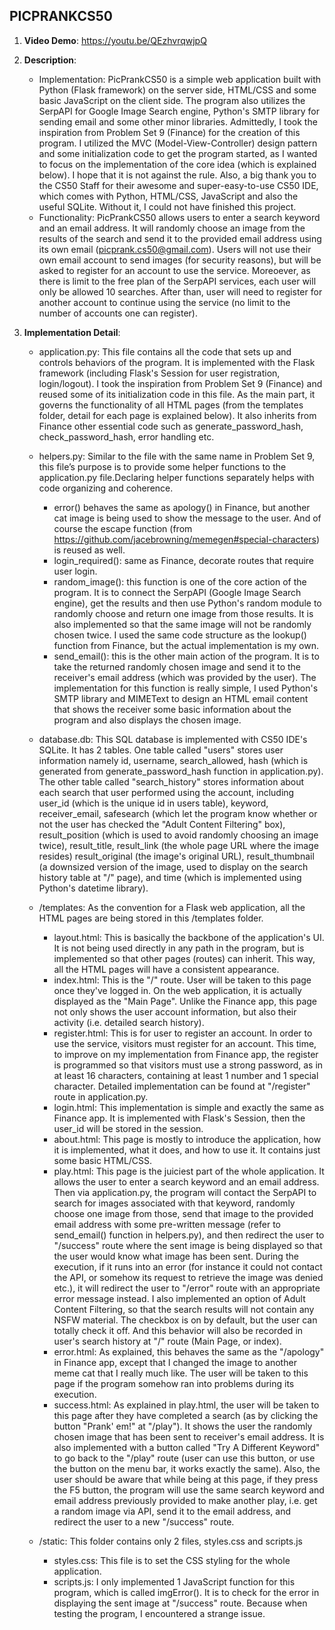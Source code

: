 ## PICPRANKCS50
1. **Video Demo**: <https://youtu.be/QEzhvrqwjpQ>

2. **Description**:
    - Implementation: PicPrankCS50 is a simple web application built with Python (Flask framework) on the server side, HTML/CSS and some basic JavaScript on the client side. The program also utilizes the SerpAPI for Google Image Search engine, Python's SMTP library for sending email and some other minor libraries. Admittedly, I took the inspiration from Problem Set 9 (Finance) for the creation of this program. I utilized the MVC (Model-View-Controller) design pattern and some initialization code to get the program started, as I wanted to focus on the implementation of the core idea (which is explained below). I hope that it is not against the rule. Also, a big thank you to the CS50 Staff for their awesome and super-easy-to-use CS50 IDE, which comes with Python, HTML/CSS, JavaScript and also the useful SQLite. Without it, I could not have finished this project.
    - Functionality: PicPrankCS50 allows users to enter a search keyword and an email address. It will randomly choose an image from the results of the search and send it to the provided email address using its own email (picprank.cs50@gmail.com). Users will not use their own email account to send images (for security reasons), but will be asked to register for an account to use the service. Moreoever, as there is limit to the free plan of the SerpAPI services, each user will only be allowed 10 searches. After than, user will need to register for another account to continue using the service (no limit to the number of accounts one can register).

3. **Implementation Detail**:
    - application.py: This file contains all the code that sets up and controls behaviors of the program. It is implemented with the Flask framework (including Flask's Session for user registration, login/logout). I took the inspiration from Problem Set 9 (Finance) and reused some of its initialization code in this file. As the main part, it governs the functionality of all HTML pages (from the templates folder, detail for each page is explained below). It also inherits from Finance other essential code such as generate_password_hash, check_password_hash, error handling etc.

    - helpers.py: Similar to the file with the same name in Problem Set 9, this file’s purpose is to provide some helper functions to the application.py file.Declaring helper functions separately helps with code organizing and coherence.
        - error() behaves the same as apology() in Finance, but another cat image is being used to show the message to the user. And of course the escape function (from <https://github.com/jacebrowning/memegen#special-characters>) is reused as well.
        - login_required(): same as Finance, decorate routes that require user login.
        - random_image(): this function is one of the core action of the program. It is to connect the SerpAPI (Google Image Search engine), get the results and then use Python's random module to randomly choose and return one image from those results. It is also implemented so that the same image will not be randomly chosen twice. I used the same code structure as the lookup() function from Finance, but the actual implementation is my own.
        - send_email(): this is the other main action of the program. It is to take the returned randomly chosen image and send it to the receiver's email address (which was provided by the user). The implementation for this function is really simple, I used Python's SMTP library and MIMEText to design an HTML email content that shows the receiver some basic information about the program and also displays the chosen image.

    - database.db: This SQL database is implemented with CS50 IDE's SQLite. It has 2 tables. One table called "users" stores user information namely id, username, search_allowed, hash (which is generated from generate_password_hash function in application.py). The other table called "search_history" stores information about each search that user performed using the account, including user_id (which is the unique id in users table), keyword, receiver_email, safesearch (which let the program know whether or not the user has checked the "Adult Content Filtering" box), result_position (which is used to avoid randomly choosing an image twice), result_title, result_link (the whole page URL where the image resides) result_original (the image's original URL), result_thumbnail (a downsized version of the image, used to display on the search history table at "/" page), and time (which is implemented using Python's datetime library).

    - /templates: As the convention for a Flask web application, all the HTML pages are being stored in this /templates folder.
        - layout.html: This is basically the backbone of the application's UI. It is not being used directly in any path in the program, but is implemented so that other pages (routes) can inherit. This way, all the HTML pages will have a consistent appearance.
        - index.html: This is the "/" route. User will be taken to this page once they've logged in. On the web application, it is actually displayed as the "Main Page". Unlike the Finance app, this page not only shows the user account information, but also their activity (i.e. detailed search history).
        - register.html: This is for user to register an account. In order to use the service, visitors must register for an account. This time, to improve on my implementation from Finance app, the register is programmed so that visitors must use a strong password, as in at least 16 characters, containing at least 1 number and 1 special character. Detailed implementation can be found at "/register" route in application.py.
        - login.html: This implementation is simple and exactly the same as Finance app. It is implemented with Flask's Session, then the user_id will be stored in the session.
        - about.html: This page is mostly to introduce the application, how it is implemented, what it does, and how to use it. It contains just some basic HTML/CSS.
        - play.html: This page is the juiciest part of the whole application. It allows the user to enter a search keyword and an email address. Then via application.py, the program will contact the SerpAPI to search for images associated with that keyword, randomly choose one image from those, send that image to the provided email address with some pre-written message (refer to send_email() function in helpers.py), and then redirect the user to "/success" route where the sent image is being displayed so that the user would know what image has been sent. During the execution, if it runs into an error (for instance it could not contact the API, or somehow its request to retrieve the image was denied etc.), it will redirect the user to "/error" route with an appropriate error message instead. I also implemented an option of Adult Content Filtering, so that the search results will not contain any NSFW material. The checkbox is on by default, but the user can totally check it off. And this behavior will also be recorded in user's search history at "/" route (Main Page, or index).
        - error.html: As explained, this behaves the same as the "/apology" in Finance app, except that I changed the image to another meme cat that I really much like. The user will be taken to this page if the program somehow ran into problems during its execution.
        - success.html: As explained in play.html, the user will be taken to this page after they have completed a search (as by clicking the button "Prank' em!" at "/play"). It shows the user the randomly chosen image that has been sent to receiver's email address. It is also implemented with a button called "Try A Different Keyword" to go back to the "/play" route (user can use this button, or use the button on the menu bar, it works exactly the same). Also, the user should be aware that while being at this page, if they press the F5 button, the program will use the same search keyword and email address previously provided to make another play, i.e. get a random image via API, send it to the email address, and redirect the user to a new "/success" route.

    - /static: This folder contains only 2 files, styles.css and scripts.js
        - styles.css: This file is to set the CSS styling for the whole application.
        - scripts.js: I only implemented 1 JavaScript function for this program, which is called imgError(). It is to check for the error in displaying the sent image at "/success" route. Because when testing the program, I encountered a strange issue. 